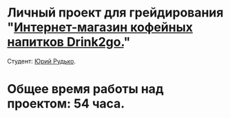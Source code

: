 # Личный проект для грейдирования "[Интернет-магазин кофейных напитков Drink2go.](https://rutia08.github.io/1959291-drink2go/)"

Студент: [Юрий Рудько](https://up.htmlacademy.ru/adaptive/25/user/1959291).

# Общее время работы над проектом: 54 часа.
